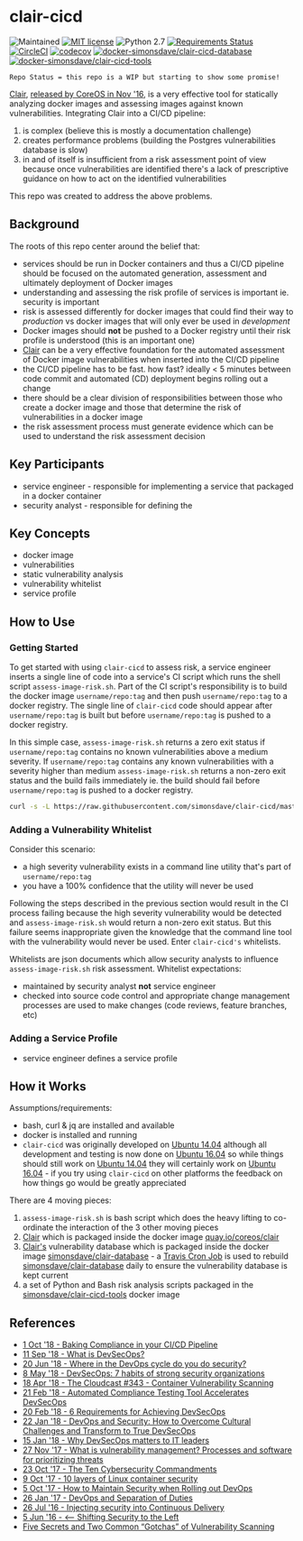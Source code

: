 # clair-cicd

![Maintained](https://img.shields.io/maintenance/yes/2019.svg)
[![MIT license](http://img.shields.io/badge/license-MIT-brightgreen.svg)](http://opensource.org/licenses/MIT)
![Python 2.7](https://img.shields.io/badge/python-2.7-FFC100.svg?style=flat)
[![Requirements Status](https://requires.io/github/simonsdave/clair-cicd/requirements.svg?branch=release-0.5.0)](https://requires.io/github/simonsdave/clair-cicd/requirements/?branch=release-0.5.0)
[![CircleCI](https://circleci.com/gh/simonsdave/clair-cicd.svg?style=shield)](https://circleci.com/gh/simonsdave/clair-cicd)
[![codecov](https://codecov.io/gh/simonsdave/clair-cicd/branch/master/graph/badge.svg)](https://codecov.io/gh/simonsdave/clair-cicd)
[![docker-simonsdave/clair-cicd-database](https://img.shields.io/badge/docker-simonsdave%2Fclair%20cicd%20database-blue.svg)](https://hub.docker.com/r/simonsdave/clair-cicd-database/)
[![docker-simonsdave/clair-cicd-tools](https://img.shields.io/badge/docker-simonsdave%2Fclair%20cicd%20tools-blue.svg)](https://hub.docker.com/r/simonsdave/clair-cicd-tools/)

```
Repo Status = this repo is a WIP but starting to show some promise!
```

[Clair](https://github.com/coreos/clair),
[released by CoreOS in Nov '16](https://coreos.com/blog/vulnerability-analysis-for-containers/),
is a very effective tool for statically analyzing docker images
and assessing images against known vulnerabilities.
Integrating Clair into a CI/CD pipeline:

1. is complex (believe this is mostly a documentation challenge)
1. creates performance problems (building the Postgres vulnerabilities database is slow)
1. in and of itself is insufficient from a risk assessment point of view because once vulnerabilities
are identified there's a lack of prescriptive guidance on how to act on
the identified vulnerabilities

This repo was created to address the above problems.

## Background

The roots of this repo center around the belief that:

* services should be run in Docker containers and thus a CI/CD
pipeline should be focused on the automated generation, assessment
and ultimately deployment of Docker images
* understanding and assessing the risk profile of services is important
ie. security is important
* risk is assessed differently for docker images that could find their
way to *production* vs docker images that will only ever be used in *development*
* Docker images should **not** be pushed to a Docker registry until
their risk profile is understood (this is an important one)
* [Clair](https://github.com/coreos/clair) can be a very effective
foundation for the automated assessment of Docker image
vulnerabilities when inserted into the CI/CD pipeline
* the CI/CD pipeline has to be fast. how fast? ideally < 5 minutes
between code commit and automated (CD) deployment begins rolling
out a change
* there should be a clear division of responsibilities between
those who create a docker image and those that determine the
risk of vulnerabilities in a docker image
* the risk assessment process must generate evidence which
can be used to understand the risk assessment decision

## Key Participants

* service engineer - responsible for implementing a service that packaged
in a docker container
* security analyst - responsible for defining the

## Key Concepts

* docker image
* vulnerabilities
* static vulnerability analysis
* vulnerability whitelist
* service profile

## How to Use

### Getting Started

To get started with using ```clair-cicd```
to assess risk,
a service engineer inserts a single line of code into a
service's CI script which runs the shell script ```assess-image-risk.sh```.
Part of the CI script's responsibility is to build the docker image
```username/repo:tag``` and then push ```username/repo:tag```
to a docker registry.
The single line of ```clair-cicd``` code should appear after
```username/repo:tag``` is built but
before ```username/repo:tag``` is pushed to a docker registry.

In this simple case, ```assess-image-risk.sh``` returns a zero
exit status if ```username/repo:tag``` contains no known vulnerabilities
above a medium severity. If ```username/repo:tag``` contains
any known vulnerabilities with a severity higher than medium ```assess-image-risk.sh``` returns a non-zero exit status
and the build fails immediately
ie. the build should fail before ```username/repo:tag```
is pushed to a docker registry.

```bash
curl -s -L https://raw.githubusercontent.com/simonsdave/clair-cicd/master/bin/assess-image-risk.sh | bash -s -- "username/repo:tag"
```

### Adding a Vulnerability Whitelist

Consider this scenario:

* a high severity vulnerability exists
in a command line utility that's part of ```username/repo:tag```
* you have a 100% confidence that the utility will never be used

Following the steps described in the previous section
would result in the CI process failing because the high severity
vulnerability would be detected and ```assess-image-risk.sh```
would return a non-zero exit status. But this failure seems
inappropriate given the knowledge that the command line
tool with the vulnerability would never be used.
Enter ```clair-cicd's``` whitelists.

Whitelists are json documents which allow security analysts
to influence ```assess-image-risk.sh``` risk assessment.
Whitelist expectations:

* maintained by security analyst **not** service engineer
* checked into source code control and appropriate change
management processes are used to make changes (code reviews, feature
branches, etc)

### Adding a Service Profile

* service engineer defines a service profile

## How it Works

Assumptions/requirements:

* bash, curl & jq are installed and available
* docker is installed and running
* ```clair-cicd``` was originally developed on [Ubuntu 14.04](http://releases.ubuntu.com/14.04/)
although all development and testing is now done on [Ubuntu 16.04](http://releases.ubuntu.com/16.04/)
so while things should still work on [Ubuntu 14.04](http://releases.ubuntu.com/14.04/)
they will certainly work on [Ubuntu 16.04](http://releases.ubuntu.com/16.04/) - if you
try using ```clair-cicd``` on other platforms the feedback on how things go would be
greatly appreciated

There are 4 moving pieces:

1. ```assess-image-risk.sh``` is bash script which does
the heavy lifting to co-ordinate
the interaction of the 3 other moving pieces
1. [Clair](https://github.com/coreos/clair) which
is packaged inside the docker image [quay.io/coreos/clair](https://quay.io/repository/coreos/clair)
1. [Clair's](https://github.com/coreos/clair) vulnerability database
which is packaged inside the docker image
[simonsdave/clair-database](https://hub.docker.com/r/simonsdave/clair-database/) -
a [Travis Cron Job](https://docs.travis-ci.com/user/cron-jobs/)
is used to rebuild
[simonsdave/clair-database](https://hub.docker.com/r/simonsdave/clair-database/)
daily to ensure
the vulnerability database is kept current
1. a set of Python and Bash risk analysis scripts packaged in the
[simonsdave/clair-cicd-tools](https://hub.docker.com/r/simonsdave/clair-cicd-tools/)
docker image

## References

* [1 Oct '18 - Baking Compliance in your CI/CD Pipeline](https://thenewstack.io/baking-compliance-in-your-ci-cd-pipeline)
* [11 Sep '18 - What is DevSecOps?](https://medium.com/@aditi.chaudhry92/what-is-devsecops-cb14cfd457b2)
* [20 Jun '18 - Where in the DevOps cycle do you do security?](https://opensource.com/article/18/6/where-cycle-security-devops)
* [8 May '18 - DevSecOps: 7 habits of strong security organizations](https://enterprisersproject.com/article/2018/5/devsecops-7-habits-strong-security-organizations)
* [18 Apr '18 - The Cloudcast #343 - Container Vulnerability Scanning](http://www.thecloudcast.net/2018/04/the-cloudcast-343-container.html)
* [21 Feb '18 - Automated Compliance Testing Tool Accelerates DevSecOps](https://www.securityweek.com/automated-compliance-testing-tool-accelerates-devsecops)
* [20 Feb '18 - 6 Requirements for Achieving DevSecOps](https://securityboulevard.com/2018/02/6-requirements-for-achieving-devsecops/)
* [22 Jan '18 - DevOps and Security: How to Overcome Cultural Challenges and Transform to True DevSecOps](https://thenewstack.io/devops-security-overcome-cultural-challenges-transform-true-devsecops/)
* [15 Jan '18 - Why DevSecOps matters to IT leaders](https://enterprisersproject.com/article/2018/1/why-devsecops-matters-it-leaders)
* [27 Nov '17 - What is vulnerability management? Processes and software for prioritizing threats](https://www.csoonline.com/article/3238080/vulnerabilities/what-is-vulnerability-management-processes-and-software-for-prioritizing-threats.html)
* [23 Oct '17 - The Ten Cybersecurity Commandments](http://www.securityweek.com/ten-cybersecurity-commandments)
* [9 Oct '17 - 10 layers of Linux container security](https://opensource.com/article/17/10/10-layers-container-security)
* [5 Oct '17 - How to Maintain Security when Rolling out DevOps](https://www.informationweek.com/devops/how-to-maintain-security-when-rolling-out-devops/a/d-id/1330047?imm_mid=0f71d7&cmp=em-webops-na-na-newsltr_security_20171010_length_control)
* [26 Jan '17 - DevOps and Separation of Duties](https://www.newcontext.com/devops-and-separation-of-duties/)
* [26 Jul '16 - Injecting security into Continuous Delivery](https://www.oreilly.com/learning/injecting-security-into-continuous-delivery)
* [5 Jun '16 - <— Shifting Security to the Left](http://www.devsecops.org/blog/2016/5/20/-security)
* [Five Secrets and Two Common “Gotchas” of Vulnerability Scanning](https://www.kennasecurity.com/resources/secrets-gotchas-of-vuln-scanning)
